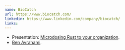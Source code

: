 ```yaml
---
name: BioCatch
url: https://www.biocatch.com/
linkedin: https://www.linkedin.com/company/biocatch/
links:
---
```


* Presentation: [Microdosing Rust to your organization](https://rust.org.il/presentations/microdosing-rust-to-your-organization).
* [Ben Avrahami](https://www.linkedin.com/in/ben-avrahami-b4855a1a7/).

